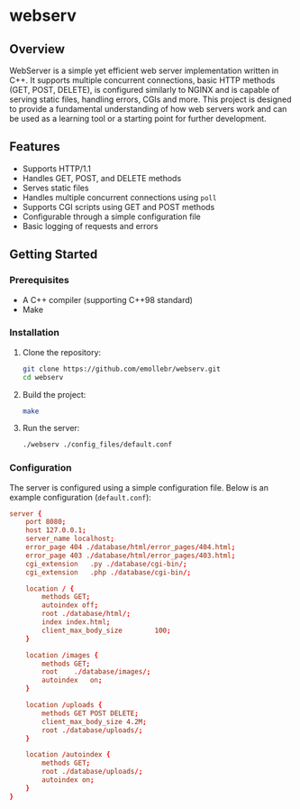 # webserv

## Overview

WebServer is a simple yet efficient web server implementation written in C++. It supports multiple concurrent connections, basic HTTP methods (GET, POST, DELETE), is configured similarly to NGINX and is capable of serving static files, handling errors, CGIs and more. This project is designed to provide a fundamental understanding of how web servers work and can be used as a learning tool or a starting point for further development.

## Features

- Supports HTTP/1.1
- Handles GET, POST, and DELETE methods
- Serves static files
- Handles multiple concurrent connections using `poll`
- Supports CGI scripts using GET and POST methods
- Configurable through a simple configuration file
- Basic logging of requests and errors

## Getting Started

### Prerequisites

- A C++ compiler (supporting C++98 standard)
- Make

### Installation

1. Clone the repository:

    ```bash
    git clone https://github.com/emollebr/webserv.git
    cd webserv
    ```

2. Build the project:

    ```bash
    make
    ```

3. Run the server:

    ```bash
    ./webserv ./config_files/default.conf
    ```

### Configuration

The server is configured using a simple configuration file. Below is an example configuration (`default.conf`):

```conf
server {
	port 8080;
	host 127.0.0.1;
	server_name localhost;
	error_page 404 ./database/html/error_pages/404.html;
	error_page 403 ./database/html/error_pages/403.html;
	cgi_extension	.py ./database/cgi-bin/;
	cgi_extension	.php ./database/cgi-bin/;

	location / {
		methods GET;
		autoindex off;
		root ./database/html/;
		index index.html;
		client_max_body_size		100;
	}

	location /images {
		methods	GET;
		root	./database/images/;
		autoindex	on;
	}

	location /uploads {
		methods GET POST DELETE;
		client_max_body_size 4.2M;
		root ./database/uploads/;
	}

	location /autoindex {
		methods GET;
		root ./database/uploads/;
		autoindex on;
	}
}

